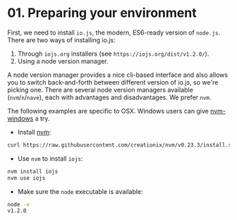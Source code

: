 # 01. Preparing your environment

First, we need to install `io.js`, the modern, ES6-ready version of `node.js`. There are two ways of installing io.js:

1. Through `iojs.org` installers (see `https://iojs.org/dist/v1.2.0/`).
2. Using a node version manager.

A node version manager provides a nice cli-based interface and also allows you to switch back-and-forth between different version of io.js, so we're picking one.
There are several node version managers available (`nvm`/`n`/`nave`), each with advantages and disadvantages. We prefer `nvm`.

The following examples are specific to OSX. Windows users can give [nvm-windows](https://github.com/coreybutler/nvm-windows) a try.

* Install [nvm](https://github.com/creationix/nvm):

```bash
curl https://raw.githubusercontent.com/creationix/nvm/v0.23.3/install.sh | bash
```

* Use `nvm` to install `iojs`:

```bash
nvm install iojs
nvm use iojs
```

* Make sure the `node` executable is available:

```bash
node -v
v1.2.0
```

